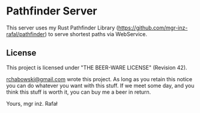 # Pathfinder Server
This server uses my Rust Pathfinder Library (https://github.com/mgr-inz-rafal/pathfinder) to serve shortest paths via WebService.

## License
This project is licensed under "THE BEER-WARE LICENSE" (Revision 42).

<rchabowski@gmail.com> wrote this project. As long as you retain this notice you
can do whatever you want with this stuff. If we meet some day, and you think
this stuff is worth it, you can buy me a beer in return.

Yours,
mgr inż. Rafał

